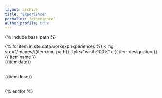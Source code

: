 ```yaml
---
layout: archive
title: "Experience"
permalink: /experience/
author_profile: true
---
```



{% include base_path %}

{% for item in site.data.workexp.experiences %}
    <img src="/images/{{item.img-path}} style="width:100%">
    <span class="designation">{{ item.designation }}</span><br>
    <a class="company" href="{{ item.url }}" target="_blank">{{ item.name }}</a><br>
    <span class="date">{{item.date}}</span><br>
    <p class="desc">
    <br>
    {{item.desc}}
    </p><br>
{% endfor %}